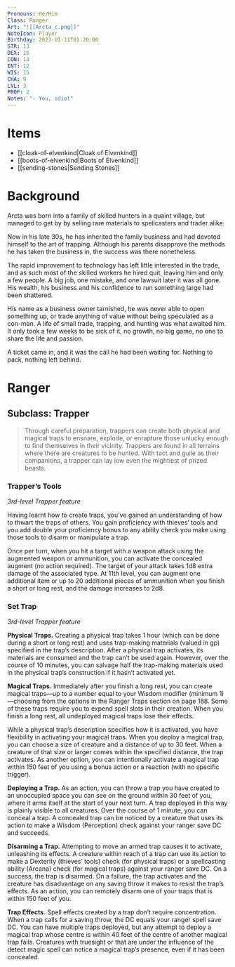```yaml
---
Pronouns: He/Him
Class: Ranger
Art: "![[Arcta_c.png]]"
NoteIcon: Player
Birthday: 2023-01-11T01:20:00
STR: 13
DEX: 16
CON: 13
INT: 12
WIS: 15
CHA: 9
LVL: 3
PROF: 2
Notes: "- You, idiot"
---
```

# Items
- [[cloak-of-elvenkind|Cloak of Elvenkind]]
- [[boots-of-elvenkind|Boots of Elvenkind]]
- [[sending-stones|Sending Stones]]
# Background

Arcta was born into a family of skilled hunters in a quaint village, but managed to get by by selling rare materials to spellcasters and trader alike.

Now in his late 30s, he has inherited the family business and had devoted himself to the art of trapping. Although his parents disapprove the methods he has taken the business in, the success was there nonetheless.

The rapid improvement to technology has left little interested in the trade, and as such most of the skilled workers he hired quit, leaving him and only a few people. A big job, one mistake, and one lawsuit later it was all gone. His wealth, his business and his confidence to run something large had been shattered.

His name as a business owner tarnished, he was never able to open something up, or trade anything of value without being speculated as a con-man. A life of small trade, trapping, and hunting was what awaited him. It only took a few weeks to be sick of it, no growth, no big game, no one to share the life and passion. 

A ticket came in, and it was the call he had been waiting for. Nothing to pack, nothing left behind.

# Ranger

## Subclass: Trapper
> Through careful preparation, trappers can create both physical and magical traps to ensnare, explode, or enrapture those unlucky enough to find themselves in their vicinity. Trappers are found in all terrains where there are creatures to be hunted. With tact and guile as their companions, a trapper can lay low even the mightiest of prized beasts.

### Trapper’s Tools
*3rd-level Trapper feature*

Having learnt how to create traps, you’ve gained an understanding of how to thwart the traps of others. You gain proficiency with thieves’ tools and you add double your proficiency bonus to any ability check you make using those tools to disarm or manipulate a trap.

Once per turn, when you hit a target with a weapon attack using the augmented weapon or ammunition, you can activate the concealed augment (no action required). The target of your attack takes 1d8 extra damage of the associated type. At 11th
level, you can augment one additional item or up to 20 additional pieces of ammunition when you finish a short or long rest, and the damage increases to 2d8.
### Set Trap
*3rd-level Trapper feature*

**Physical Traps.** Creating a physical trap takes 1 hour (which can be done during a short or long rest) and uses trap-making materials (valued in gp) specified in the trap’s description. After a physical trap activates, its materials are consumed and the
trap can’t be used again. However, over the course of 10 minutes, you can salvage half the trap-making materials used in the physical trap’s construction if it hasn’t activated yet.

**Magical Traps.** Immediately after you finish a long rest, you can create magical traps—up to a number equal to your Wisdom modifier (minimum 1)—choosing from the options in the Ranger Traps section on page 188. Some of these traps require
you to expend spell slots in their creation. When you finish a long rest, all undeployed magical traps lose their effects.

While a physical trap’s description specifies how it is activated, you have flexibility in activating your magical traps. When you deploy a magical trap, you can choose a size of creature and a distance of up to 30 feet. When a creature of that size or larger comes within the specified distance, the trap activates. As another option, you can intentionally activate a magical trap within 150 feet of you using a bonus action or a reaction (with no specific trigger).

**Deploying a Trap.** As an action, you can throw a trap you have created to an unoccupied space you can see on the ground within 30 feet of you, where it arms itself at the start of your next turn. A trap deployed in this way is plainly visible to all creatures. Over the course of 1 minute, you can conceal a trap. A concealed trap can be noticed by a creature that uses its action to make a Wisdom (Perception) check against your ranger save DC and succeeds.

**Disarming a Trap.** Attempting to move an armed trap causes it to activate, unleashing its effects. A creature within reach of a trap can use its action to make a Dexterity (thieves’ tools) check (for physical traps) or a spellcasting ability (Arcana) check (for magical traps) against your ranger save DC. On a success, the trap is disarmed. On a failure, the trap activates and the creature has disadvantage on any saving throw it makes to resist the trap’s effects. As an action, you can remotely disarm one of your traps that is within 150 feet of you.

**Trap Effects.** Spell effects created by a trap don’t require concentration. When a trap calls for a saving throw, the DC equals your ranger spell save DC. You can have multiple traps deployed, but any attempt to deploy a magical trap whose centre is within 40 feet of the centre of another magical trap fails. Creatures with truesight or that are under the influence of the detect magic spell can notice a magical trap’s presence, even if it has been concealed.